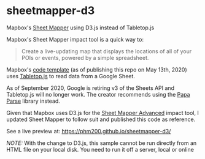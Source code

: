 # sheetmapper-d3

Mapbox's [Sheet Mapper](https://www.mapbox.com/impact-tools/sheet-mapper) using D3.js instead of Tabletop.js

Mapbox's Sheet Mapper impact tool is a quick way to:

> Create a live-updating map that displays the locations of all of your POIs or events, powered by a simple spreadsheet.

Mapbox's [code template](https://github.com/mapbox/impact-tools/blob/1696b19fc5d3ed8872756f1a58a121293410ea4b/Sheet-Mapper-Sample-Code.html) (as of publishing this repo on May 13th, 2020) uses [Tabletop.js](https://github.com/jsoma/tabletop) to read data from a Google Sheet.

As of September 2020, Google is retiring v3 of the Sheets API and Tabletop.js will no longer work. The creator recommends using the [Papa Parse](https://www.papaparse.com/) library instead.

Given that Mapbox uses D3.js for the [Sheet Mapper Advanced](https://www.mapbox.com/impact-tools/sheet-mapper-advanced-caching) impact tool, I updated Sheet Mapper to follow suit and published this code as reference.

See a live preview at: https://phm200.github.io/sheetmapper-d3/

_NOTE:_ With the change to D3.js, this sample cannot be run directly from an HTML file on your local disk. You need to run it off a server, local or online

